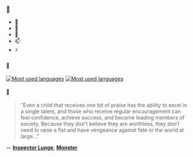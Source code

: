### 👋

- 🔭
- 🌱
- 💬
- 📫
- ⚡

#### 🧏

[![Most used languages](https://github-readme-stats-aynah.vercel.app/api/top-langs/?username=aynh&theme=solarized-dark&langs_count=6&layout=compact&hide_title=true)](https://github.com/anuraghazra/github-readme-stats#gh-dark-mode-only)
[![Most used languages](https://github-readme-stats-aynah.vercel.app/api/top-langs/?username=aynh&theme=solarized-light&langs_count=6&layout=compact&hide_title=true)](https://github.com/anuraghazra/github-readme-stats#gh-light-mode-only)

#### 💬

> "Even a child that receives one bit of praise has the ability to excel in a single talent, and those who receive regular encouragement can feel confidence, achieve success, and become leading members of society. Because they don’t believe they are worthless, they don’t need to raise a fist and have vengeance against fate or the world at large…"

&mdash; [**Inspector Lunge**](https://myanimelist.net/character.php?q=Inspector%20Lunge&cat=character), [**Monster**](https://myanimelist.net/search/all?q=Monster&cat=all)
